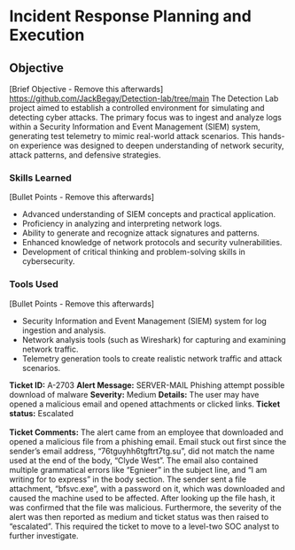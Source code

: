 # Incident Response Planning and Execution

## Objective
[Brief Objective - Remove this afterwards]
https://github.com/JackBegay/Detection-lab/tree/main
The Detection Lab project aimed to establish a controlled environment for simulating and detecting cyber attacks. The primary focus was to ingest and analyze logs within a Security Information and Event Management (SIEM) system, generating test telemetry to mimic real-world attack scenarios. This hands-on experience was designed to deepen understanding of network security, attack patterns, and defensive strategies.

### Skills Learned
[Bullet Points - Remove this afterwards]

- Advanced understanding of SIEM concepts and practical application.
- Proficiency in analyzing and interpreting network logs.
- Ability to generate and recognize attack signatures and patterns.
- Enhanced knowledge of network protocols and security vulnerabilities.
- Development of critical thinking and problem-solving skills in cybersecurity.

### Tools Used
[Bullet Points - Remove this afterwards]

- Security Information and Event Management (SIEM) system for log ingestion and analysis.
- Network analysis tools (such as Wireshark) for capturing and examining network traffic.
- Telemetry generation tools to create realistic network traffic and attack scenarios.

**Ticket ID:** A-2703
**Alert Message:** SERVER-MAIL Phishing attempt possible download of malware
**Severity:** Medium
**Details:** The user may have opened a malicious email and opened attachments or clicked links.
**Ticket status:** Escalated<br>
<br>
**Ticket Comments:**
The alert came from an employee that downloaded and opened a malicious file from a phishing email. Email stuck out first since the sender’s email address, “76tguyhh6tgftrt7tg.su”, did not match the name used at the end of the body, “Clyde West”. The email also contained multiple grammatical errors like “Egnieer” in the subject line, and  “I am writing for to express” in the body section. The sender sent a file attachment, “bfsvc.exe”, with a password on it, which was downloaded and caused the machine used to be affected. After looking up the file hash, it was confirmed that the file was malicious. Furthermore, the severity of the alert was then reported as medium and ticket status was then raised to “escalated”. This required the ticket to move to a level-two SOC analyst to further investigate. 


